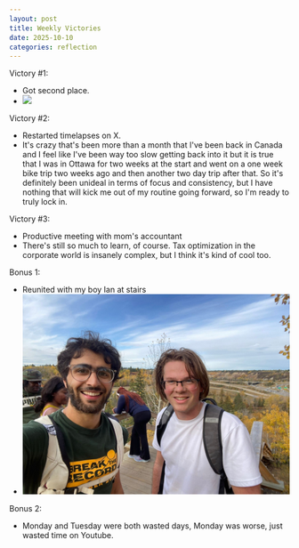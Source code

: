 ```yaml
---
layout: post
title: Weekly Victories
date: 2025-10-10
categories: reflection
---
```


Victory #1:

- Got second place.
- ![](/imgs/2025-10-10-weekly-victories/nasa.JPG)

Victory #2:

- Restarted timelapses on X.
- It's crazy that's been more than a month that I've been back in Canada and I feel like I've been way too slow getting back into it but it is true that I was in Ottawa for two weeks at the start and went on a one week bike trip two weeks ago and then another two day trip after that. So it's definitely been unideal in terms of focus and consistency, but I have nothing that will kick me out of my routine going forward, so I'm ready to truly lock in.

Victory #3:

- Productive meeting with mom's accountant
- There's still so much to learn, of course. Tax optimization in the corporate world is insanely complex, but I think it's kind of cool too.

Bonus 1:

- Reunited with my boy Ian at stairs
- ![](/imgs/2025-10-10-weekly-victories/stairs.jpg)

Bonus 2:

- Monday and Tuesday were both wasted days, Monday was worse, just wasted time on Youtube.
